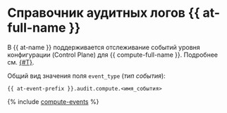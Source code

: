 # Справочник аудитных логов {{ at-full-name }}


В {{ at-name }} поддерживается отслеживание событий уровня конфигурации (Control Plane) для {{ compute-full-name }}. Подробнее см. [{#T}](../audit-trails/concepts/format.md).

Общий вид значения поля `event_type` (_тип события_):

```text
{{ at-event-prefix }}.audit.compute.<имя_события>
```

{% include [compute-events](../_includes/audit-trails/events/compute-events.md) %}
